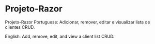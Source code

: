 # Projeto-Razor
Projeto-Razor
Portuguese:
Adicionar, remover, editar e visualizar lista de clientes CRUD.

English:
Add, remove, edit, and view a client list CRUD. 
